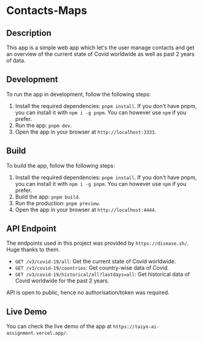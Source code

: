 # Contacts-Maps

## Description

This app is a simple web app which let's the user manage contacts and get an overview of the current state of Covid
worldwide as well as past 2 years of data.

## Development

To run the app in development, follow the following steps:

1. Install the required dependencies: `pnpm install`. If you don't have pnpm, you can install it with `npm i -g pnpm`.
   You can however use `npm` if you prefer.
2. Run the app: `pnpm dev`.
3. Open the app in your browser at `http://localhost:3333`.

## Build

To build the app, follow the following steps:

1. Install the required dependencies: `pnpm install`. If you don't have pnpm, you can install it with `npm i -g pnpm`.
   You can however use `npm` if you prefer.
2. Build the app: `pnpm build`.
3. Run the production: `pnpm preview`.
4. Open the app in your browser at `http://localhost:4444`.

## API Endpoint

The endpoints used in this project was provided by `https://disease.sh/`. Huge thanks to them.

- `GET /v3/covid-19/all`: Get the current state of Covid worldwide.
- `GET /v3/covid-19/countries`: Get country-wise data of Covid.
- `GET /v3/covid-19/historical/all?lastdays=all`: Get historical data of Covid worldwide for the past 2 years.

API is open to public, hence no authorisation/token was required.

## Live Demo

You can check the live demo of the app at `https://taiyo-ai-assignment.vercel.app/`.
